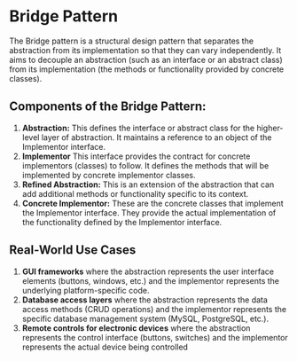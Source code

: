 # Bridge Pattern

The Bridge pattern is a structural design pattern that separates the abstraction from its implementation so that they can vary independently. It aims to decouple an abstraction (such as an interface or an abstract class) from its implementation (the methods or functionality provided by concrete classes).

## Components of the Bridge Pattern:
1. **Abstraction:** This defines the interface or abstract class for the higher-level layer of abstraction. It maintains a reference to an object of the Implementor interface.
2. **Implementor** This interface provides the contract for concrete implementors (classes) to follow. It defines the methods that will be implemented by concrete implementor classes.
3. **Refined Abstraction:** This is an extension of the abstraction that can add additional methods or functionality specific to its context.
4. **Concrete Implementor:** These are the concrete classes that implement the Implementor interface. They provide the actual implementation of the functionality defined by the Implementor interface.

## Real-World Use Cases

1. **GUI frameworks** where the abstraction represents the user interface elements (buttons, windows, etc.) and the implementor represents the underlying platform-specific code.
2. **Database access layers** where the abstraction represents the data access methods (CRUD operations) and the implementor represents the specific database management system (MySQL, PostgreSQL, etc.).
3. **Remote controls for electronic devices** where the abstraction represents the control interface (buttons, switches) and the implementor represents the actual device being controlled
